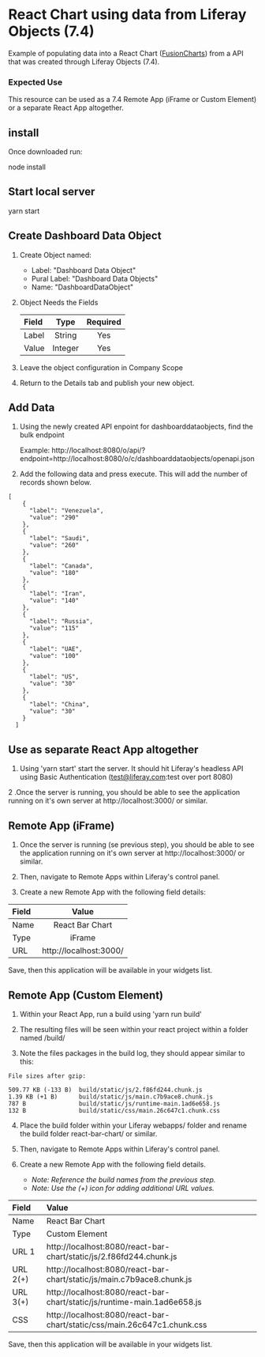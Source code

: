# React Chart using data from Liferay Objects (7.4)
Example of populating data into a React Chart ([FusionCharts](https://www.fusioncharts.com/)) from a API that was created through Liferay Objects (7.4).

### Expected Use
This resource can be used as a 7.4 Remote App (iFrame or Custom Element) or a separate React App altogether.

## install
Once downloaded run:

node install

## Start local server
yarn start

## Create Dashboard Data Object

1. Create Object named:

    * Label: "Dashboard Data Object"
    * Pural Label: "Dashboard Data Objects"
    * Name: "DashboardDataObject"

2. Object Needs the Fields

    | Field  |  Type     | Required  |
    | :---   |   :----:  |  :----:   |
    | Label  | String    | Yes        |
    | Value  | Integer   | Yes       |

3. Leave the object configuration in Company Scope

4. Return to the Details tab and publish your new object.

## Add Data

1. Using the newly created API enpoint for dashboarddataobjects, find the bulk endpoint

    Example: http://localhost:8080/o/api/?endpoint=http://localhost:8080/o/c/dashboarddataobjects/openapi.json

2. Add the following data and press execute. This will add the number of records shown below.

```
[
    {
      "label": "Venezuela",
      "value": "290"
    },
    {
      "label": "Saudi",
      "value": "260"
    },
    {
      "label": "Canada",
      "value": "180"
    },
    {
      "label": "Iran",
      "value": "140"
    },
    {
      "label": "Russia",
      "value": "115"
    },
    {
      "label": "UAE",
      "value": "100"
    },
    {
      "label": "US",
      "value": "30"
    },
    {
      "label": "China",
      "value": "30"
    }
  ]
  ```
  
## Use as separate React App altogether
  
1. Using 'yarn start' start the server. It should hit Liferay's headless API using Basic Authentication (test@liferay.com:test over port 8080)
 
2 .Once the server is running, you should be able to see the application running on it's own server at http://localhost:3000/ or similar. 
 
## Remote App (iFrame) 
  
1. Once the server is running (se previous step), you should be able to see the application running on it's own server at http://localhost:3000/ or similar. 
    
2. Then, navigate to Remote Apps within Liferay's control panel.
    
3. Create a new Remote App with the following field details:

| Field    |  Value                  |
| :---     |         :----:          |
| Name     | React Bar Chart         |
| Type     | iFrame                  |
| URL      | http://localhost:3000/  |
    
Save, then this application will be available in your widgets list.
  
## Remote App (Custom Element)
  
1. Within your React App, run a build using 'yarn run build'
    
2. The resulting files will be seen within your react project within a folder named /build/
  
3. Note the files packages in the build log, they should appear similar to this:
    
```
File sizes after gzip:

509.77 KB (-133 B)  build/static/js/2.f86fd244.chunk.js
1.39 KB (+1 B)      build/static/js/main.c7b9ace8.chunk.js
787 B               build/static/js/runtime-main.1ad6e658.js
132 B               build/static/css/main.26c647c1.chunk.css
```

4. Place the build folder within your Liferay webapps/ folder and rename the build folder react-bar-chart/ or similar.

5. Then, navigate to Remote Apps within Liferay's control panel.
    
6. Create a new Remote App with the following field details. 
    * *Note: Reference the build names from the previous step.*
    * *Note: Use the (+) icon for adding additional URL values.* 

| Field    |  Value                                                                   |
| :---     | :---                                                                     |
| Name     | React Bar Chart                                                          |
| Type     | Custom Element                                                           |
| URL 1    | http://localhost:8080/react-bar-chart/static/js/2.f86fd244.chunk.js      |
| URL 2(+) | http://localhost:8080/react-bar-chart/static/js/main.c7b9ace8.chunk.js   |
| URL 3(+) | http://localhost:8080/react-bar-chart/static/js/runtime-main.1ad6e658.js |
| CSS      | http://localhost:8080/react-bar-chart/static/css/main.26c647c1.chunk.css |
    
Save, then this application will be available in your widgets list.
